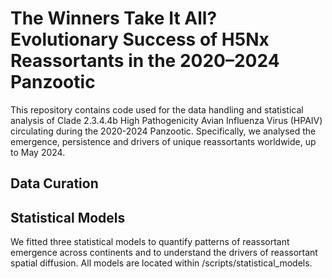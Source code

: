 # The Winners Take It All? Evolutionary Success of H5Nx Reassortants in the 2020–2024 Panzootic

This repository contains code used for the data handling and statistical 
analysis of Clade 2.3.4.4b High Pathogenicity Avian Influenza Virus (HPAIV) 
circulating during the 2020-2024 Panzootic. Specifically, we analysed the emergence,
persistence and drivers of unique reassortants worldwide, up to May 2024. 

## Data Curation

## Statistical Models
We fitted three statistical models to quantify patterns of reassortant emergence
across continents and to understand the drivers of reassortant spatial diffusion. 
All models are located within /scripts/statistical_models.